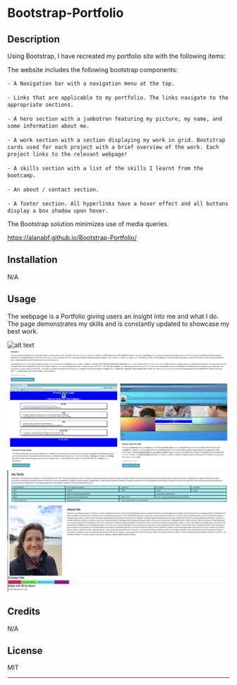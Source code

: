 # Bootstrap-Portfolio

## Description

  Using Bootstrap, I have recreated my portfolio site with the following items:

   The website includes the following bootstrap components:

    - A Navigation bar with a navigation menu at the top. 

    - Links that are applicable to my portfolio. The links navigate to the appropriate sections. 

    - A hero section with a jumbotron featuring my picture, my name, and some information about me.

    - A work section with a section displaying my work in grid. Bootstrap cards used for each project with a brief overview of the work. Each project links to the relevant webpage!

    - A skills section with a list of the skills I learnt from the bootcamp.

    - An about / contact section.
    
    - A footer section. All hyperlinks have a hover effect and all buttons display a box shadow upon hover.

The Bootstrap solution minimizes use of media queries.

https://alanabf.github.io/Bootstrap-Portfolio/ 

## Installation

N/A

## Usage

The webpage is a Portfolio giving users an insight into me and what I do. The page demonstrates my skills and is constantly updated to showcase my best work. 

![alt text](./images/Webpage1.png)
![alt text](./images/Webpage2.png)
![alt text](./images/Webpage3.png)

## Credits

N/A

## License

MIT

--- 